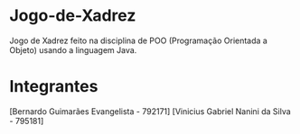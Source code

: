 # Jogo-de-Xadrez
Jogo de Xadrez feito na disciplina de POO (Programação Orientada a Objeto) usando a linguagem Java.

# Integrantes
[Bernardo Guimarães Evangelista - 792171]
[Vinicius Gabriel Nanini da Silva - 795181]

